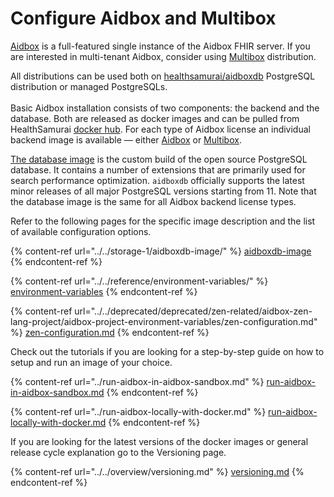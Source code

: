 # Configure Aidbox and Multibox

[Aidbox](https://hub.docker.com/r/healthsamurai/aidboxone) is a full-featured single instance of the Aidbox FHIR server. If you are interested in multi-tenant Aidbox, consider using [Multibox](https://hub.docker.com/r/healthsamurai/multibox) distribution.

All distributions can be used both on [healthsamurai/aidboxdb](https://hub.docker.com/r/healthsamurai/aidboxdb) PostgreSQL distribution or managed PostgreSQLs.\
\
Basic Aidbox installation consists of two components: the backend and the database. Both are released as docker images and can be pulled from HealthSamurai [docker hub](https://hub.docker.com/u/healthsamurai). For each type of Aidbox license an individual backend image is available — either [Aidbox](https://hub.docker.com/r/healthsamurai/aidboxone) or [Multibox](https://hub.docker.com/r/healthsamurai/multibox).

[The database image](https://hub.docker.com/r/healthsamurai/aidboxdb) is the custom build of the open source PostgreSQL database. It contains a number of extensions that are primarily used for search performance optimization. `aidboxdb` officially supports the latest minor releases of all major PostgreSQL versions starting from 11. Note that the database image is the same for all Aidbox backend license types.

Refer to the following pages for the specific image description and the list of available configuration options.

{% content-ref url="../../storage-1/aidboxdb-image/" %}
[aidboxdb-image](../../storage-1/aidboxdb-image/)
{% endcontent-ref %}

{% content-ref url="../../reference/environment-variables/" %}
[environment-variables](../../reference/environment-variables/)
{% endcontent-ref %}

{% content-ref url="../../deprecated/deprecated/zen-related/aidbox-zen-lang-project/aidbox-project-environment-variables/zen-configuration.md" %}
[zen-configuration.md](../../deprecated/deprecated/zen-related/aidbox-zen-lang-project/aidbox-project-environment-variables/zen-configuration.md)
{% endcontent-ref %}

Check out the tutorials if you are looking for a step-by-step guide on how to setup and run an image of your choice.

{% content-ref url="../run-aidbox-in-aidbox-sandbox.md" %}
[run-aidbox-in-aidbox-sandbox.md](../run-aidbox-in-aidbox-sandbox.md)
{% endcontent-ref %}

{% content-ref url="../run-aidbox-locally-with-docker.md" %}
[run-aidbox-locally-with-docker.md](../run-aidbox-locally-with-docker.md)
{% endcontent-ref %}

If you are looking for the latest versions of the docker images or general release cycle explanation go to the Versioning page.

{% content-ref url="../../overview/versioning.md" %}
[versioning.md](../../overview/versioning.md)
{% endcontent-ref %}
